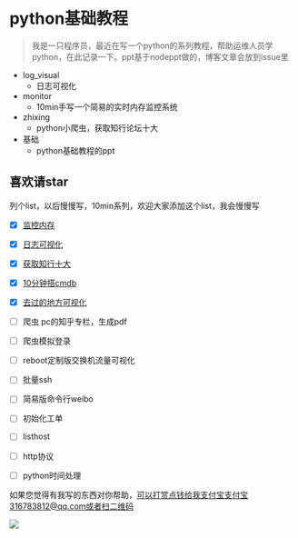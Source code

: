# python基础教程

> 我是一只程序员，最近在写一个python的系列教程，帮助运维人员学python，在此记录一下。ppt基于nodeppt做的，博客文章会放到issue里

* log_visual
    - 日志可视化
* monitor
    - 10min手写一个简易的实时内存监控系统
* zhixing
    - python小爬虫，获取知行论坛十大
* 基础
    - python基础教程的ppt

## 喜欢请star

列个list，以后慢慢写，10min系列，欢迎大家添加这个list，我会慢慢写

- [x] [监控内存](https://github.com/shengxinjing/my_blog/issues/1) 
- [x] [日志可视化](https://github.com/shengxinjing/my_blog/issues/2)
- [x] [获取知行十大](https://github.com/shengxinjing/my_blog/issues/5)
- [x] [10分钟搭cmdb](http://shengxinjing.cn/woniu-cmdb/)
- [x] [去过的地方可视化](http://shengxinjing.cn/footprint/)
- [ ] 爬虫 pc的知乎专栏，生成pdf
- [ ] 爬虫模拟登录
- [ ] reboot定制版交换机流量可视化
- [ ] 批量ssh
- [ ] 简易版命令行weibo
- [ ] 初始化工单
- [ ] listhost
- [ ] http协议
- [ ] python时间处理





如果您觉得有我写的东西对你帮助，可以打赏点钱给我支付宝支付宝316783812@qq.com或者扫二维码

![](http://7xjoq9.com1.z0.glb.clouddn.com/zhifubao.png)
